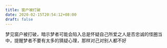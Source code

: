```yaml
---
title: 窗户被打破
date: 2020-02-15T20:54:12+08:00
draft: false
---
```


梦见窗户被打破，暗示梦者可能会陷入总是怀疑自己所爱之人是否忠诚的怪圈当中，提醒梦者不要有太多的猜疑心理，那样对己对别人都不好